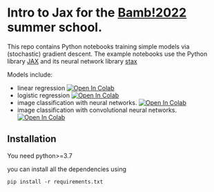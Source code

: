 # Intro to Jax for the [Bamb!2022](https://www.bambschool.org/) summer school.

This repo contains Python notebooks training simple models via (stochastic) gradient descent.
The example notebooks use the Python library [JAX](https://github.com/google/jax) and its neural network library [stax](https://github.com/google/jax/blob/main/jax/example_libraries/stax.py)

Models include: 
* linear regression  [![Open In Colab](https://colab.research.google.com/assets/colab-badge.svg)](https://colab.research.google.com/github/vincentadam87/intro_to_jax/blob/main/notebooks/Linear%20Regression%20-%20with%20and%20without%20JAX.ipynb)
* logistic regression [![Open In Colab](https://colab.research.google.com/assets/colab-badge.svg)](https://colab.research.google.com/github/vincentadam87/intro_to_jax/blob/main/notebooks/Logistic%20Regression%20-%20with%20JAX.ipynb)
* image classification with neural networks. [![Open In Colab](https://colab.research.google.com/assets/colab-badge.svg)](https://colab.research.google.com/github/vincentadam87/intro_to_jax/blob/main/notebooks/Mnist%20Classification%20with%20Neural%20Networks%20-%20from%20scratch%20with%20JAX.ipynb)
* image classification with convolutional neural networks. [![Open In Colab](https://colab.research.google.com/assets/colab-badge.svg)](https://colab.research.google.com/github/vincentadam87/intro_to_jax/blob/main/notebooks/Mnist%20Classification%20with%20Convolutional%20Neural%20Networks%20-%20with%20JAX.ipynb)


## Installation


You need python>=3.7

you can install all the dependencies using
```
pip install -r requirements.txt
```

